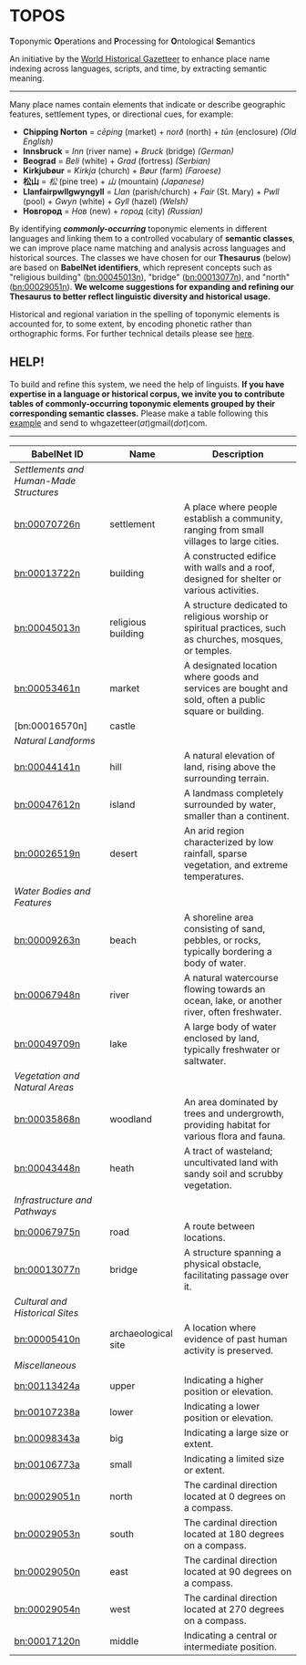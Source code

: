 # TOPOS

**T**oponymic **O**perations and **P**rocessing for **O**ntological **S**emantics

An initiative by the [World Historical Gazetteer](https://whgazetteer.org/) to enhance place name indexing across languages, scripts, and time, by extracting semantic meaning.

---

Many place names contain elements that indicate or describe geographic features, settlement types, or directional cues, for example:

- **Chipping Norton** = *cēping* (market) + *norð* (north) + *tūn* (enclosure) *(Old English)*
- **Innsbruck** = *Inn* (river name) + *Bruck* (bridge) *(German)*
- **Beograd** = *Beli* (white) + *Grad* (fortress) *(Serbian)*
- **Kirkjubøur** = *Kirkja* (church) + *Bøur* (farm) *(Faroese)*
- **松山** = *松* (pine tree) + *山* (mountain) *(Japanese)*
- **Llanfairpwllgwyngyll** = *Llan* (parish/church) + *Fair* (St. Mary) + *Pwll* (pool) + *Gwyn* (white) + *Gyll* (hazel) *(Welsh)*
- **Новгород** = *Нов* (new) + *город* (city) *(Russian)*

By identifying **_commonly-occurring_** toponymic elements in different languages and linking them to a controlled vocabulary of **semantic classes**, we can improve place name matching and analysis across languages and historical sources. The classes we have chosen for our **Thesaurus** (below) are based on **BabelNet identifiers**, which represent concepts such as "religious building" ([bn:00045013n](https://babelnet.org/synset?id=bn:00045013n&lang=EN)), "bridge" ([bn:00013077n](https://babelnet.org/synset?id=bn:00013077n&lang=EN)), and "north" ([bn:00029051n](https://babelnet.org/synset?id=bn:00029051n&lang=EN)). **We welcome suggestions for expanding and refining our Thesaurus to better reflect linguistic diversity and historical usage.**

Historical and regional variation in the spelling of toponymic elements is accounted for, to some extent, by encoding phonetic rather than orthographic forms. For further technical details please see [here](https://github.com/WorldHistoricalGazetteer/place/issues/19).

## HELP!

To build and refine this system, we need the help of linguists. **If you have expertise in a language or historical corpus, we invite you to contribute tables of commonly-occurring toponymic elements grouped by their corresponding semantic classes.** Please make a table following this [example](https://github.com/WorldHistoricalGazetteer/epitran/blob/toponymic-linguistics/epitran/data/topos/eng.md) and send to whgazetteer(_at_)gmail(_dot_)com.

---

| BabelNet ID | Name | Description |
|---|---|---|
| _Settlements and Human-Made Structures_ |  |  |
| [bn:00070726n](https://babelnet.org/synset?id=bn:00070726n&lang=EN) | settlement | A place where people establish a community, ranging from small villages to large cities. |
| [bn:00013722n](https://babelnet.org/synset?id=bn:00013722n&lang=EN) | building | A constructed edifice with walls and a roof, designed for shelter or various activities. |
| [bn:00045013n](https://babelnet.org/synset?id=bn:00045013n&lang=EN) | religious building | A structure dedicated to religious worship or spiritual practices, such as churches, mosques, or temples. |
| [bn:00053461n](https://babelnet.org/synset?id=bn:00053461n&lang=EN) | market | A designated location where goods and services are bought and sold, often a public square or building. |
| [bn:00016570n] | castle | |
| _Natural Landforms_ |  |  |
| [bn:00044141n](https://babelnet.org/synset?id=bn:00044141n&lang=EN) | hill | A natural elevation of land, rising above the surrounding terrain. |
| [bn:00047612n](https://babelnet.org/synset?id=bn:00047612n&lang=EN) | island | A landmass completely surrounded by water, smaller than a continent. |
| [bn:00026519n](https://babelnet.org/synset?id=bn:00026519n&lang=EN) | desert | An arid region characterized by low rainfall, sparse vegetation, and extreme temperatures. |
| _Water Bodies and Features_ |  |  |
| [bn:00009263n](https://babelnet.org/synset?id=bn:00009263n&lang=EN) | beach | A shoreline area consisting of sand, pebbles, or rocks, typically bordering a body of water. |
| [bn:00067948n](https://babelnet.org/synset?id=bn:00067948n&lang=EN) | river | A natural watercourse flowing towards an ocean, lake, or another river, often freshwater. |
| [bn:00049709n](https://babelnet.org/synset?id=bn:00049709n&lang=EN) | lake | A large body of water enclosed by land, typically freshwater or saltwater. |
| _Vegetation and Natural Areas_ |  |  |
| [bn:00035868n](https://babelnet.org/synset?id=bn:00035868n&lang=EN) | woodland | An area dominated by trees and undergrowth, providing habitat for various flora and fauna. |
| [bn:00043448n](https://babelnet.org/synset?id=bn:00043448n&lang=EN) | heath | A tract of wasteland; uncultivated land with sandy soil and scrubby vegetation. |
| _Infrastructure and Pathways_ |  |  |
| [bn:00067975n](https://babelnet.org/synset?id=bn:00067975n&lang=EN) | road | A route between locations. |
| [bn:00013077n](https://babelnet.org/synset?id=bn:00013077n&lang=EN) | bridge | A structure spanning a physical obstacle, facilitating passage over it. |
| _Cultural and Historical Sites_ |  |  |
| [bn:00005410n](https://babelnet.org/synset?id=bn:00005410n&lang=EN) | archaeological site | A location where evidence of past human activity is preserved. |
| _Miscellaneous_ |  |  |
| [bn:00113424a](https://babelnet.org/synset?id=bn:00113424a&lang=EN) | upper | Indicating a higher position or elevation. |
| [bn:00107238a](https://babelnet.org/synset?id=bn:00107238a&lang=EN) | lower | Indicating a lower position or elevation. |
| [bn:00098343a](https://babelnet.org/synset?id=bn:00098343a&lang=EN) | big | Indicating a large size or extent. |
| [bn:00106773a](https://babelnet.org/synset?id=bn:00106773a&lang=EN) | small | Indicating a limited size or extent. |
| [bn:00029051n](https://babelnet.org/synset?id=bn:00029051n&lang=EN) | north | The cardinal direction located at 0 degrees on a compass. |
| [bn:00029053n](https://babelnet.org/synset?id=bn:00029053n&lang=EN) | south | The cardinal direction located at 180 degrees on a compass. |
| [bn:00029050n](https://babelnet.org/synset?id=bn:00029050n&lang=EN) | east | The cardinal direction located at 90 degrees on a compass. |
| [bn:00029054n](https://babelnet.org/synset?id=bn:00029054n&lang=EN) | west | The cardinal direction located at 270 degrees on a compass. |
| [bn:00017120n](https://babelnet.org/synset?id=bn:00017120n&lang=EN) | middle | Indicating a central or intermediate position. |
